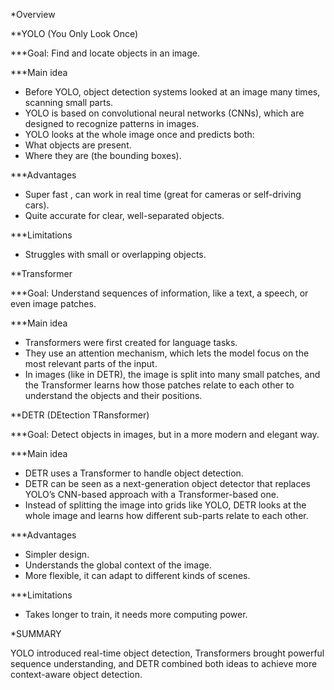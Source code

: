 *Overview

**YOLO (You Only Look Once)

***Goal: Find and locate objects in an image.

***Main idea
- Before YOLO, object detection systems looked at an image many times, scanning small parts.
- YOLO is based on convolutional neural networks (CNNs), which are designed to recognize patterns in images.
- YOLO looks at the whole image once and predicts both:
- What objects are present.
- Where they are (the bounding boxes).

***Advantages
- Super fast , can work in real time (great for cameras or self-driving cars).
- Quite accurate for clear, well-separated objects.

***Limitations
- Struggles with small or overlapping objects.

**Transformer

***Goal: Understand sequences of information, like a text, a speech, or even image patches.

***Main idea
- Transformers were first created for language tasks.
- They use an attention mechanism, which lets the model focus on the most relevant parts of the input.
- In images (like in DETR), the image is split into many small patches, and the Transformer learns how those patches relate to each other to understand the objects and their positions.

**DETR (DEtection TRansformer)

***Goal: Detect objects in images, but in a more modern and elegant way.

***Main idea
- DETR uses a Transformer to handle object detection.
- DETR can be seen as a next-generation object detector that replaces YOLO’s CNN-based approach with a Transformer-based one.
- Instead of splitting the image into grids like YOLO, DETR looks at the whole image and learns how different sub-parts relate to each other.

***Advantages
- Simpler design.
- Understands the global context of the image.
- More flexible, it can adapt to different kinds of scenes.

***Limitations
- Takes longer to train, it needs more computing power.

*SUMMARY

YOLO introduced real-time object detection, Transformers brought powerful sequence understanding, and DETR combined both ideas to achieve more context-aware object detection.
